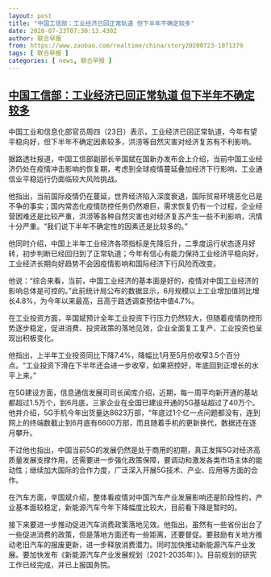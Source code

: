 ```yaml
---
layout: post
title: "中国工信部：工业经济已回正常轨道 但下半年不确定较多"
date: 2020-07-23T07:30:13.430Z
author: 联合早报
from: https://www.zaobao.com/realtime/china/story20200723-1071379
tags: [ 联合早报 ]
categories: [ news, 联合早报 ]
---
```

<!--1595515680000-->
[中国工信部：工业经济已回正常轨道 但下半年不确定较多](https://www.zaobao.com/realtime/china/story20200723-1071379)
------

<div>
<p>中国工业和信息化部官员周四（23日）表示，工业经济已回正常轨道，今年有望平稳向好，但下半年不确定因素较多，洪涝等自然灾害对经济复苏有不利影响。</p><p>据路透社报道，中国工信部副部长辛国斌在国新办发布会上介绍，当前中国工业经济仍处在疫情冲击影响的恢复期，考虑到全球疫情蔓延叠加经济下行影响，工业通信业平稳运行仍面临较大风险挑战。</p><p>他指出，当前国际疫情仍在蔓延，世界经济陷入深度衰退，国际贸易环境恶化已是不争的事实；国内常态化疫情防控任务仍然艰巨，需求恢复仍有一个过程，企业经营困难还是比较严重，洪涝等各种自然灾害也对经济复苏产生一些不利影响，汛情十分严重。“我们说下半年不确定性的因素还是比较多的。”</p><section id="imu"><div id="dfp-ad-imu1-wrapper" class="dfp-tag-wrapper"><div id="dfp-ad-imu1" class="dfp-tag-wrapper"></div></div></section><p>他同时介绍，中国上半年工业经济各项指标是先降后升，二季度运行状态逐月好转，初步判断已经回归到了正常轨道；今年有信心有能力保持工业经济平稳向好，工业经济长期向好趋势不会因疫情影响和国际经济下行风险而改变。</p><p>他说：“综合来看，当前，中国工业经济的基本面是好的，疫情对中国工业经济的影响总体是可控的。”此前统计局公布的数据显示，6月规模以上工业增加值同比增长4.8%，为今年以来最高，且高于路透调查预估中值4.7%。</p><p>在工业投资方面，辛国斌预计全年工业投资下行压力仍然较大，但随着疫情防控形势逐步稳定，促进消费、投资政策的落地见效，企业全面复工复产、工业投资也呈现出积极变化。</p><p>他指出，上半年工业投资同比下降7.4%，降幅比1月至5月份收窄3.5个百分点。“工业投资下滑在下半年还会进一步收窄，如果把控好，年底回到正增长的水平上来。”</p><div id="innity-in-post"></div><div id="dfp-ad-midarticlespecial-wrapper" class="dfp-tag-wrapper"><div id="dfp-ad-midarticlespecial" class="dfp-tag-wrapper"></div></div><p>在5G建设方面，信息通信发展司司长闻库介绍，近期，每一周平均新开通的基站都超过1.5万个，到6月底，三家企业在全国已建设开通的5G基站超过了40万个。他并介绍，5G手机今年出货量达8623万部，“年底过1个亿一点问题都没有，连到网上的终端数截止到6月底有6600万部，而且随着手机的更新换代，数据还在逐月攀升。</p><p>不过他也指出，中国当前5G的发展仍然是处于商用的初期，真正发挥5G对经济高质量发展支撑作用，还需要进一步强化政策保障，要调动和激发各类市场主体的能动性；继续加大国际的合作力度，广泛深入开展5G技术、产业、应用等方面的合作。</p><p>在汽车方面，辛国斌介绍，整体看疫情对中国汽车产业发展影响还是阶段性的，产业基本面较稳定，新能源汽车今年下降幅度比较大，目前看下降是暂时的。</p><p>接下来要进一步推动促进汽车消费政策落地见效。他指出，虽然有一些省份出台了一些促进消费的政策，但是落地方面还有一些距离，还要督促。要鼓励有关地方推动老旧汽车的报废更新，进一步释放消费潜力。同时加快推动新能源汽车产业发展。要加快发布《新能源汽车产业发展规划（2021-2035年）》。目前规划的研究工作已经完成，并已上报国务院。</p>
</div>
